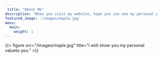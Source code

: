 ```yaml
---
 title: "About Me"
description: "When you visit my website, hope you can see my personal profile."
featured_image: '/images/maple.jpg'
menu:
  main:
    weight: 1
---
```

{{< figure src="/images/maple.jpg" title="I wiill show you my personal valueto you." >}}

